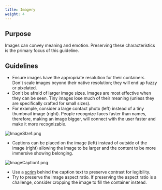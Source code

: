 ```yaml
---
title: Imagery
weight: 4
---
```


Purpose
-------

Images can convey meaning and emotion. Preserving these characteristics
is the primary focus of this guideline.

Guidelines
----------

-   Ensure images have the appropriate resolution for their containers.
    Don't scale images beyond their native resolution; they will end up
    fuzzy or pixelated.
-   Don't be afraid of larger image sizes. Images are most effective
    when they can be seen. Tiny images lose much of their meaning
    (unless they are specifically crafted for small sizes).
-   For example, consider a large contact photo (left) instead of a tiny
    thumbnail image (right). People recognize faces faster than names,
    therefore, making an image bigger, will connect with the user faster
    and make it more recognizable.

![ImageSIze1.png](/hig/ImageSIze1.png)

-   Captions can be placed on the image (left) instead of outside of the
    image (right) allowing the image to be larger and the content to be
    more immersive showing belonging.

![ImageCaption1.png](/hig/ImageCaption1.png)

-   Use a [scrim](/hig/components/navigation/scrim) behind the caption
    text to preserve contrast for legibility.
-   Try to preserve the image aspect ratio. If preserving the aspect
    ratio is a challenge, consider cropping the image to fill the
    container instead.
